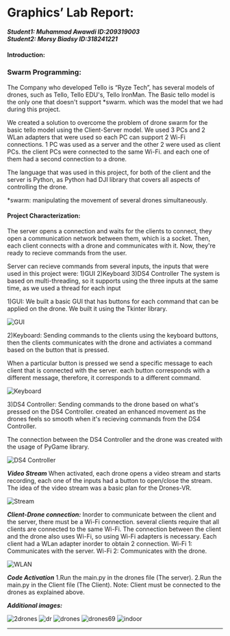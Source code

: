 # Graphics’ Lab  Report:
***Student1: Muhammad Awawdi ID:209319003	
Student2: Morsy Biadsy ID:318241221***
#### Introduction:
### Swarm Programming:
The Company who developed Tello is “Ryze Tech”, has several models of drones, such as Tello, Tello EDU's, Tello IronMan.
The Basic tello model is the only one that doesn't support *swarm. which was the model that we had during this project. 

 We created a solution to overcome the problem of drone swarm for the basic tello model using the Client-Server model.
 We used 3 PCs and 2 WLan adapters that were used so each PC can support 2 Wi-Fi connections.
 1 PC was used as a server and the other 2 were used as client PCs.
 the client PCs were connected to the same Wi-Fi. and each one of them had a second connection to a drone.

The language that was used in this project, for both of the client and the server is Python, as Python had DJI library that covers all aspects of controlling the drone.

*swarm: manipulating the movement of several drones simultaneously.


#### Project Characterization:
The server opens a connection and waits for the clients to connect, they open a communication network between them, which is a socket.
Then, each client connects with a drone and communicates with it.
Now, they're ready to recieve commands from the user.

Server can recieve commands from several inputs, the inputs that were used in this project were: 
1)GUI 
2)Keyboard
3)DS4 Controller
The system is based on multi-threading, so it supports using the three inputs at the same time, as we used a thread for each input

1)GUI:
We built a basic GUI that has buttons for each command that can be applied on the drone.
We built it using the Tkinter library.


![GUI](https://github.com/MorsyB/DRONES/blob/main/GUI.jpg)




2)Keyboard:
Sending commands to the clients using the keyboard buttons, then the clients communicates with the drone and activiates a command based on the button that is pressed.

When a particular button is pressed we send a specific message to each client that is connected with the server.
each button corresponds with a different message, therefore, it corresponds to a different command.

![Keyboard](https://github.com/MorsyB/DRONES/blob/main/keyboard.jpg)




3)DS4 Controller:
Sending commands to the drone based on what's pressed on the DS4 Controller.
created an enhanced movement as the drones feels so smooth when it's recieving commands from the DS4 Controller.


The connection between the DS4 Controller and the drone was created with the usage of PyGame library.

![DS4 Controller](https://github.com/MorsyB/DRONES/blob/main/ps4.jpeg)




***Video Stream***
When activated, each drone opens a video stream and starts recording, each one of the inputs had a button to open/close the stream.
The idea of the video stream was a basic plan for the Drones-VR.

![Stream](https://github.com/MorsyB/DRONES/blob/main/Video.jpeg)




***Client-Drone connection:***
Inorder to communicate between the client and the server, there must be a Wi-Fi connection.
several clients require that all clients are connected to the same Wi-Fi.
The connection between the client and the drone also uses Wi-Fi, so using Wi-Fi adapters is necessary.
Each client had a WLan adapter inorder to obtain 2 connection.
Wi-Fi 1: Communicates with the server.
Wi-Fi 2: Communicates with the drone.

![WLAN](https://github.com/MorsyB/DRONES/blob/main/tpLink.jpeg)




***Code Activation***
1.Run the main.py in the drones file (The server).
2.Run the main.py in the Client file (The Client).
Note: Client must be connected to the drones as explained above.


***Additional images:***




![2drones](https://github.com/MorsyB/DRONES/blob/main/2%20drones.jpeg)
![dr](https://github.com/MorsyB/DRONES/blob/main/dr.jpeg)
![drones](https://github.com/MorsyB/DRONES/blob/main/drones.jpeg)
![drones69](https://github.com/MorsyB/DRONES/blob/main/drones69.jpeg)
![indoor](https://github.com/MorsyB/DRONES/blob/main/indoor.jpeg)



*****
